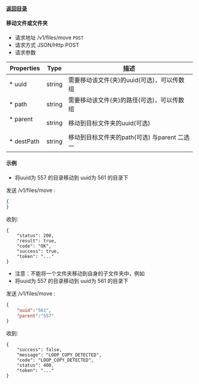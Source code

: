 #### [返回目录](../../)

#### 移动文件或文件夹

* 请求地址 /v1/files/move ```POST```
* 请求方式 JSON/Http POST
* 请求参数

| Properties     |  Type  | 描述                                                  |
|----------------|--------|------------------------------------------------------|
| * uuid         | string | 需要移动该文件(夹)的uuid(可选)，可以传数组                  |
| * path         | string | 需要移动该文件(夹)的路径(可选)，可以传数组                  |
| * parent       | string | 移动到目标文件夹的uuid(可选)                             |
| * destPath     | string | 移动到目标文件夹的path(可选)     与parent 二选一           |



#### 示例

* 将uuid为 557 的目录移动到 uuid为 561 的目录下

发送 /v1/files/move :
```json
{
}
```
收到:
```
{
    "status": 200,
    "result": true,
    "code": "OK",
    "success": true,
    "token": "..."
}
```

* 注意：不能将一个文件夹移动到自身的子文件夹中，例如
* 将uuid为 557 的目录移动到 uuid为 561 的目录下

发送 /v1/files/move :
```json
{
	"uuid":"561",
	"parent":"557"
}
```
收到:
```
{
    "success": false,
    "message": "LOOP_COPY_DETECTED",
    "code": "LOOP_COPY_DETECTED",
    "status": 400,
    "token": "..."
}
```

